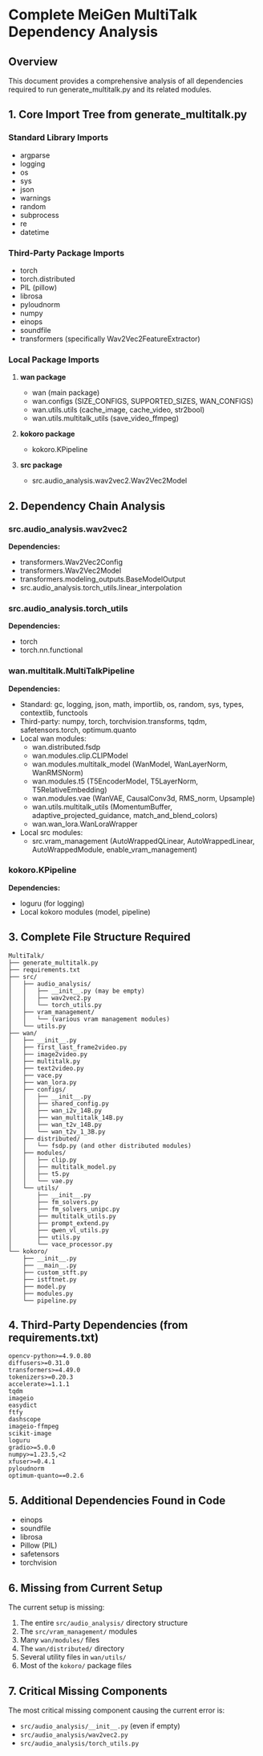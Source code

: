 # Complete MeiGen MultiTalk Dependency Analysis

## Overview
This document provides a comprehensive analysis of all dependencies required to run generate_multitalk.py and its related modules.

## 1. Core Import Tree from generate_multitalk.py

### Standard Library Imports
- argparse
- logging
- os
- sys
- json
- warnings
- random
- subprocess
- re
- datetime

### Third-Party Package Imports
- torch
- torch.distributed
- PIL (pillow)
- librosa
- pyloudnorm
- numpy
- einops
- soundfile
- transformers (specifically Wav2Vec2FeatureExtractor)

### Local Package Imports
1. **wan package**
   - wan (main package)
   - wan.configs (SIZE_CONFIGS, SUPPORTED_SIZES, WAN_CONFIGS)
   - wan.utils.utils (cache_image, cache_video, str2bool)
   - wan.utils.multitalk_utils (save_video_ffmpeg)

2. **kokoro package**
   - kokoro.KPipeline

3. **src package**
   - src.audio_analysis.wav2vec2.Wav2Vec2Model

## 2. Dependency Chain Analysis

### src.audio_analysis.wav2vec2
**Dependencies:**
- transformers.Wav2Vec2Config
- transformers.Wav2Vec2Model
- transformers.modeling_outputs.BaseModelOutput
- src.audio_analysis.torch_utils.linear_interpolation

### src.audio_analysis.torch_utils
**Dependencies:**
- torch
- torch.nn.functional

### wan.multitalk.MultiTalkPipeline
**Dependencies:**
- Standard: gc, logging, json, math, importlib, os, random, sys, types, contextlib, functools
- Third-party: numpy, torch, torchvision.transforms, tqdm, safetensors.torch, optimum.quanto
- Local wan modules:
  - wan.distributed.fsdp
  - wan.modules.clip.CLIPModel
  - wan.modules.multitalk_model (WanModel, WanLayerNorm, WanRMSNorm)
  - wan.modules.t5 (T5EncoderModel, T5LayerNorm, T5RelativeEmbedding)
  - wan.modules.vae (WanVAE, CausalConv3d, RMS_norm, Upsample)
  - wan.utils.multitalk_utils (MomentumBuffer, adaptive_projected_guidance, match_and_blend_colors)
  - wan.wan_lora.WanLoraWrapper
- Local src modules:
  - src.vram_management (AutoWrappedQLinear, AutoWrappedLinear, AutoWrappedModule, enable_vram_management)

### kokoro.KPipeline
**Dependencies:**
- loguru (for logging)
- Local kokoro modules (model, pipeline)

## 3. Complete File Structure Required

```
MultiTalk/
├── generate_multitalk.py
├── requirements.txt
├── src/
│   ├── audio_analysis/
│   │   ├── __init__.py (may be empty)
│   │   ├── wav2vec2.py
│   │   └── torch_utils.py
│   ├── vram_management/
│   │   └── (various vram management modules)
│   └── utils.py
├── wan/
│   ├── __init__.py
│   ├── first_last_frame2video.py
│   ├── image2video.py
│   ├── multitalk.py
│   ├── text2video.py
│   ├── vace.py
│   ├── wan_lora.py
│   ├── configs/
│   │   ├── __init__.py
│   │   ├── shared_config.py
│   │   ├── wan_i2v_14B.py
│   │   ├── wan_multitalk_14B.py
│   │   ├── wan_t2v_14B.py
│   │   └── wan_t2v_1_3B.py
│   ├── distributed/
│   │   └── fsdp.py (and other distributed modules)
│   ├── modules/
│   │   ├── clip.py
│   │   ├── multitalk_model.py
│   │   ├── t5.py
│   │   └── vae.py
│   └── utils/
│       ├── __init__.py
│       ├── fm_solvers.py
│       ├── fm_solvers_unipc.py
│       ├── multitalk_utils.py
│       ├── prompt_extend.py
│       ├── qwen_vl_utils.py
│       ├── utils.py
│       └── vace_processor.py
└── kokoro/
    ├── __init__.py
    ├── __main__.py
    ├── custom_stft.py
    ├── istftnet.py
    ├── model.py
    ├── modules.py
    └── pipeline.py
```

## 4. Third-Party Dependencies (from requirements.txt)

```
opencv-python>=4.9.0.80
diffusers>=0.31.0
transformers>=4.49.0
tokenizers>=0.20.3
accelerate>=1.1.1
tqdm
imageio
easydict
ftfy
dashscope
imageio-ffmpeg
scikit-image
loguru
gradio>=5.0.0
numpy>=1.23.5,<2
xfuser>=0.4.1
pyloudnorm
optimum-quanto==0.2.6
```

## 5. Additional Dependencies Found in Code
- einops
- soundfile
- librosa
- Pillow (PIL)
- safetensors
- torchvision

## 6. Missing from Current Setup

The current setup is missing:
1. The entire `src/audio_analysis/` directory structure
2. The `src/vram_management/` modules
3. Many `wan/modules/` files
4. The `wan/distributed/` directory
5. Several utility files in `wan/utils/`
6. Most of the `kokoro/` package files

## 7. Critical Missing Components

The most critical missing component causing the current error is:
- `src/audio_analysis/__init__.py` (even if empty)
- `src/audio_analysis/wav2vec2.py`
- `src/audio_analysis/torch_utils.py`